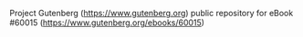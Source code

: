 Project Gutenberg (https://www.gutenberg.org) public repository for eBook #60015 (https://www.gutenberg.org/ebooks/60015)
